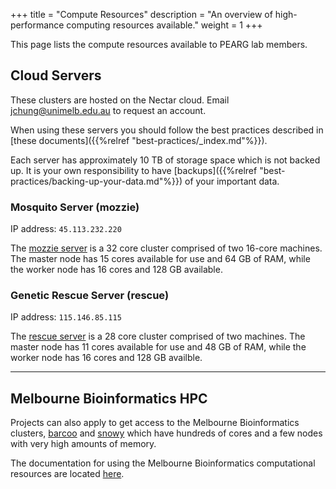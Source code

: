 +++
title = "Compute Resources"
description = "An overview of high-performance computing resources available."
weight = 1
+++

This page lists the compute resources available to PEARG lab members.


## Cloud Servers

These clusters are hosted on the Nectar cloud. Email 
[jchung@unimelb.edu.au](mailto:jchung@unimelb.edu.au) to request an account.

When using these servers you should follow the best practices described in
[these documents]({{%relref "best-practices/_index.md"%}}).

Each server has approximately 10 TB of storage space which is not backed up.
It is your own responsibility to have 
[backups]({{%relref "best-practices/backing-up-your-data.md"%}}) of your 
important data.

### Mosquito Server (mozzie)

IP address: `45.113.232.220`

The [mozzie server](http://45.113.232.220) is a 32 core cluster comprised of 
two 16-core machines.
The master node has 15 cores available for use and 64 GB of RAM, while the
worker node has 16 cores and 128 GB available.


### Genetic Rescue Server (rescue)

IP address: `115.146.85.115`

The [rescue server](http://115.146.85.115) is a 28 core cluster comprised of
two machines. The master node has 11 cores available for use and 48 GB of RAM,
while the worker node has 16 cores and 128 GB availble.


-----

## Melbourne Bioinformatics HPC

Projects can also apply to get access to the Melbourne Bioinformatics clusters,
[barcoo](https://www.melbournebioinformatics.org.au/documentation/resources/hardware/#ibm-idataplex-x86-system-barcoo) and [snowy](https://www.melbournebioinformatics.org.au/documentation/resources/hardware/#lenovo-nextscale-x86-system-snowy) which have hundreds of cores and a few nodes with very high amounts of memory.

The documentation for using the Melbourne Bioinformatics computational resources
are located [here](https://www.melbournebioinformatics.org.au/documentation/).